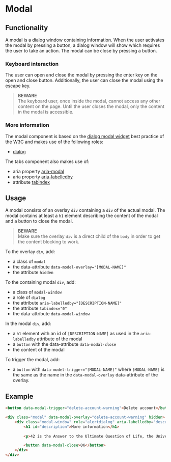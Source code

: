 # Modal

## Functionality

A modal is a dialog window containing information. When the user activates the modal by pressing a button, a dialog window will show which requires the user to take an action. The modal can be close by pressing a button.

### Keyboard interaction

The user can open and close the modal by pressing the enter key on the open and close button. Additionally, the user can close the modal using the escape key.

> **BEWARE**  
  The keyboard user, once inside the modal, cannot access any other content on the page. Until the user closes the modal, only the content in the modal is accessible.

### More information

The modal component is based on the [dialog modal widget](https://www.w3.org/TR/wai-aria-practices/#dialog_modal) best practice of the W3C and makes use of the following roles:

- [dialog](https://www.w3.org/TR/wai-aria/roles#dialog)

The tabs component also makes use of:

- aria property [aria-modal](https://www.w3.org/TR/wai-aria-1.1/#aria-modal)
- aria property [aria-labelledby](https://www.w3.org/TR/wai-aria-1.1/#aria-labelledby)
- attribute [tabindex](https://www.w3.org/TR/html5/editing.html#attr-tabindex)

## Usage

A modal consists of an overlay `div` containing a `div` of the actual modal. The modal contains at least a `h1` element describing the content of the modal and a button to close the modal.

> **BEWARE**  
  Make sure the overlay `div` is a direct child of the `body` in order to get the content blocking to work.

To the overlay `div`, add:

- a class of `modal`
- the data-attribute `data-model-overlay="[MODAL-NAME]"`
- the attribute `hidden`

To the containing modal `div`, add:

- a class of `modal-window`
- a role of `dialog`
- the attribute `aria-labelledby="[DESCRIPTION-NAME]"`
- the attribute `tabindex="0"`
- the data-attribute `data-modal-window`

In the modal `div`, add:

- a `h1` element with an id of `[DESCRIPTION-NAME]` as used in the `aria-labelledby` attribute of the modal
- a `button` with the data-attribute `data-modal-close`
- the content of the modal

To trigger the modal, add:

- a `button` with `data-model-trigger="[MODAL-NAME]"` where `[MODAL-NAME]` is the same as the name in the `data-modal-overlay` data-attribute of the overlay.

## Example

```html
<button data-modal-trigger="delete-account-warning">Delete account</button>

<div class="modal" data-modal-overlay="delete-account-warning" hidden>
	<div class="modal-window" role="alertdialog" aria-labelledby="description" tabindex="0" data-modal-window>
		<h1 id="description">More information</h1>
		
		<p>42 is the Answer to the Ultimate Question of Life, the Universe, and Everything</p>

		<button data-modal-close>OK</button>
	</div>
</div>
```
